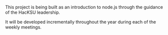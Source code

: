 This project is being built as an introduction to node.js through the guidance of the HacKSU leadership.

It will be developed incrementally throughout the year during each of the weekly meetings.
